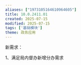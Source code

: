 ```yaml
---
aliases: ["1973105164610964605"]
title: 10.0.2411.01  
created: 2025-07-15
modified: 2025-07-15
tags: ['基础模块']
theme: 政务应用
---
```


新需求：

1、满足局内督办新增分办需求